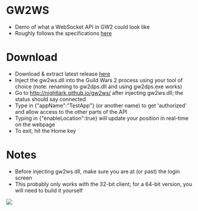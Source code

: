 GW2WS
=======
- Demo of what a WebSocket API in GW2 could look like
- Roughly follows the specifications [here](https://gist.github.com/nightlark/d824c172b31d18870d1e)

Download
=======
- Download & extract latest release [here](https://github.com/nightlark/gw2ws/releases)
- Inject the gw2ws.dll into the Guild Wars 2 process using your tool of choice (note: renaming to gw2dps.dll and using gw2dps.exe works)
- Go to http://nightlark.github.io/gw2ws/ after injecting gw2ws.dll; the status should say connected
- Type in {"appName":"TestApp"} (or another name) to get 'authorized' and allow access to the other parts of the API
- Typing in {"enableLocation":true} will update your position in real-time on the webpage
- To exit, hit the Home key

Notes
=======
- Before injecting gw2ws.dll, make sure you are at (or past) the login screen
- This probably only works with the 32-bit client; for a 64-bit version, you will need to build it yourself

![](https://cloud.githubusercontent.com/assets/3969255/12840618/b70cee92-cb99-11e5-9c2f-e82d1e866110.png)

